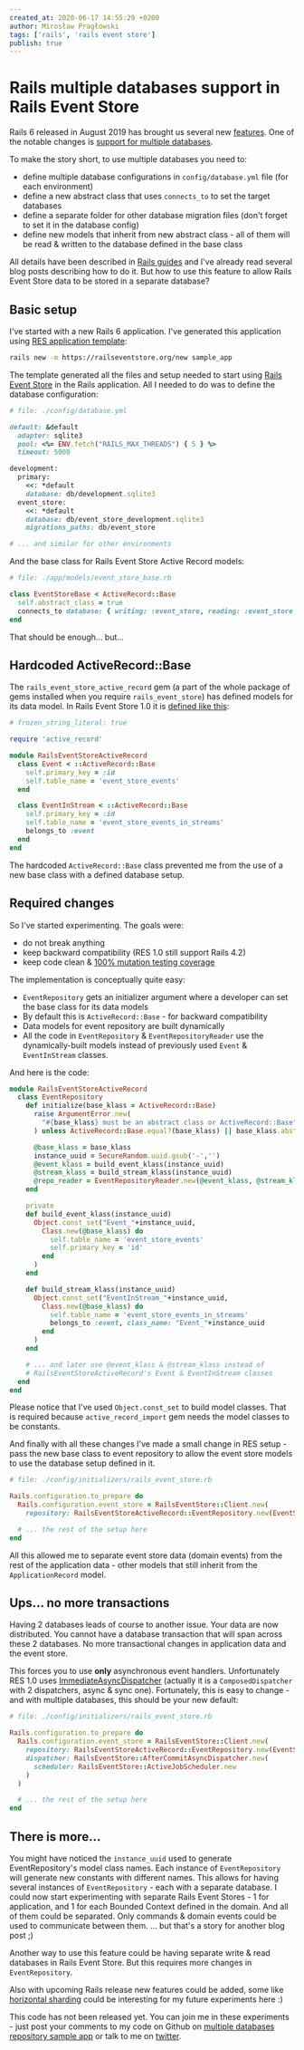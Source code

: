 ```yaml
---
created_at: 2020-06-17 14:55:29 +0200
author: Mirosław Pragłowski
tags: ['rails', 'rails event store']
publish: true
---
```


# Rails multiple databases support in Rails Event Store

Rails 6 released in August 2019 has brought us several new [features](https://edgeguides.rubyonrails.org/6_0_release_notes.html).
One of the notable changes is [support for multiple databases](https://guides.rubyonrails.org/active_record_multiple_databases.html).

To make the story short, to use multiple databases you need to:

* define multiple database configurations in `config/database.yml` file (for each environment)
* define a new abstract class that uses `connects_to` to set the target databases
* define a separate folder for other database migration files (don't forget to set it in the database config)
* define new models that inherit from new abstract class - all of them will be read & written to the database defined in the base class

All details have been described in [Rails guides](https://guides.rubyonrails.org/active_record_multiple_databases.html) and I've already read several blog posts describing how to do it. But how to use this feature to allow Rails Event Store data to be stored in a separate database?

<!-- more -->

## Basic setup

I've started with a new Rails 6 application. I've generated this application using
[RES application template](https://railseventstore.org/docs/start/):

```bash
rails new -m https://railseventstore.org/new sample_app
```

The template generated all the files and setup needed to start using [Rails Event Store](https://railseventstore.org)
in the Rails application. All I needed to do was to define the database configuration:

```ruby
# file: ./config/database.yml

default: &default
  adapter: sqlite3
  pool: <%= ENV.fetch("RAILS_MAX_THREADS") { 5 } %>
  timeout: 5000

development:
  primary:
    <<: *default
    database: db/development.sqlite3
  event_store:
    <<: *default
    database: db/event_store_development.sqlite3
    migrations_paths: db/event_store

# ... and similar for other environments
```

And the base class for Rails Event Store Active Record models:

```ruby
# file: ./app/models/event_store_base.rb

class EventStoreBase < ActiveRecord::Base
  self.abstract_class = true
  connects_to database: { writing: :event_store, reading: :event_store }
end
```

That should be enough... but...

## Hardcoded ActiveRecord::Base

The `rails_event_store_active_record` gem (a part of the whole package of gems installed when you require `rails_event_store`)
has defined models for its data model. In Rails Event Store 1.0 it is [defined like this](https://github.com/RailsEventStore/rails_event_store/blob/v1.0.0/rails_event_store_active_record/lib/rails_event_store_active_record/event.rb):

```ruby
# frozen_string_literal: true

require 'active_record'

module RailsEventStoreActiveRecord
  class Event < ::ActiveRecord::Base
    self.primary_key = :id
    self.table_name = 'event_store_events'
  end

  class EventInStream < ::ActiveRecord::Base
    self.primary_key = :id
    self.table_name = 'event_store_events_in_streams'
    belongs_to :event
  end
end
```

The hardcoded `ActiveRecord::Base` class prevented me from the use of a new base class with a defined database setup.

## Required changes

So I've started experimenting. The goals were:

* do not break anything
* keep backward compatibility (RES 1.0 still support Rails 4.2)
* keep code clean & [100% mutation testing coverage](https://github.com/RailsEventStore/rails_event_store#code-status)

The implementation is conceptually quite easy:

* `EventRepository` gets an initializer argument where a developer can set the base class for its data models
* By default this is `ActiveRecord::Base` - for backward compatibility
* Data models for event repository are built dynamically
* All the code in `EventRepository` & `EventRepositoryReader` use the dynamically-built models instead of previously
  used `Event` & `EventInStream` classes.

And here is the code:

```ruby
module RailsEventStoreActiveRecord
  class EventRepository
    def initialize(base_klass = ActiveRecord::Base)
      raise ArgumentError.new(
        "#{base_klass} must be an abstract class or ActiveRecord::Base"
      ) unless ActiveRecord::Base.equal?(base_klass) || base_klass.abstract_class?

      @base_klass = base_klass
      instance_uuid = SecureRandom.uuid.gsub('-','')
      @event_klass = build_event_klass(instance_uuid)
      @stream_klass = build_stream_klass(instance_uuid)
      @repo_reader = EventRepositoryReader.new(@event_klass, @stream_klass)
    end

    private
    def build_event_klass(instance_uuid)
      Object.const_set("Event_"+instance_uuid,
        Class.new(@base_klass) do
          self.table_name = 'event_store_events'
          self.primary_key = 'id'
        end
      )
    end

    def build_stream_klass(instance_uuid)
      Object.const_set("EventInStream_"+instance_uuid,
        Class.new(@base_klass) do
          self.table_name = 'event_store_events_in_streams'
          belongs_to :event, class_name: "Event_"+instance_uuid
        end
      )
    end

    # ... and later use @event_klass & @stream_klass instead of
    # RailsEventStoreActiveRecord's Event & EventInStream classes
  end
end
```

Please notice that I've used `Object.const_set` to build model classes.
That is required because `active_record_import` gem needs the model classes to
be constants.

And finally with all these changes I've made a small change in RES setup - pass the
new base class to event repository to allow the event store models to use the database setup
defined in it.

```ruby
# file: ./config/initializers/rails_event_store.rb

Rails.configuration.to_prepare do
  Rails.configuration.event_store = RailsEventStore::Client.new(
    repository: RailsEventStoreActiveRecord::EventRepository.new(EventStoreBase))

  # ... the rest of the setup here
end
```

All this allowed me to separate event store data (domain events) from the rest of the
application data - other models that still inherit from the `ApplicationRecord` model.

## Ups... no more transactions

Having 2 databases leads of course to another issue. Your data are now distributed.
You cannot have a database transaction that will span across these 2 databases.
No more transactional changes in application data and the event store.

This forces you to use **only** asynchronous event handlers. Unfortunately RES 1.0
uses [ImmediateAsyncDispatcher](https://github.com/RailsEventStore/rails_event_store/blob/v1.0.0/rails_event_store/lib/rails_event_store/client.rb#L10-L12) (actually it is a `ComposedDispatcher` with 2 dispatchers, async & sync one).
Fortunately, this is easy to change - and with multiple databases, this should be your new default:

```ruby
# file: ./config/initializers/rails_event_store.rb

Rails.configuration.to_prepare do
  Rails.configuration.event_store = RailsEventStore::Client.new(
    repository: RailsEventStoreActiveRecord::EventRepository.new(EventStoreBase),
    dispatcher: RailsEventStore::AfterCommitAsyncDispatcher.new(
      scheduler: RailsEventStore::ActiveJobScheduler.new
    )
  )

  # ... the rest of the setup here
end
```

## There is more...

You might have noticed the `instance_uuid` used to generate EventRepository's model class names.
Each instance of `EventRepository` will generate new constants with different names.
This allows for having several instances of `EventRepository` - each with a separate database.
I could now start experimenting with separate Rails Event Stores - 1 for application, and 1 for each Bounded Context
defined in the domain. And all of them could be separated. Only commands & domain events could be used to communicate between them.
... but that's a story for another blog post ;)

Another way to use this feature could be having separate write & read databases in Rails Event Store.
But this requires more changes in `EventRepository`.

Also with upcoming Rails release new features could be added, some like
[horizontal sharding](https://edgeguides.rubyonrails.org/active_record_multiple_databases.html#horizontal-sharding)
could be interesting for my future experiments here :)


This code has not been released yet. You can join me in these experiments - just post your comments to my code on Github on [multiple databases repository sample app](https://github.com/RailsEventStore/rails_event_store/tree/master/contrib/multiple_databases_repository_sample_app) or talk to me on [twitter](https://twitter.com/mpraglowski).
